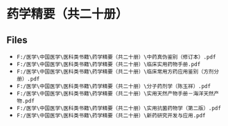 # 药学精要（共二十册）

## Files

- `F:/医学\中国医学\医科类书籍\药学精要（共二十册）\中药真伪鉴别（修订本）.pdf`
- `F:/医学\中国医学\医科类书籍\药学精要（共二十册）\临床实用药物手册.pdf`
- `F:/医学\中国医学\医科类书籍\药学精要（共二十册）\临床常用方药应用鉴别（方剂分册）.pdf`
- `F:/医学\中国医学\医科类书籍\药学精要（共二十册）\分子药剂学（陈玉祥）.pdf`
- `F:/医学\中国医学\医科类书籍\药学精要（共二十册）\实用天然产物手册－海洋天然产物.pdf`
- `F:/医学\中国医学\医科类书籍\药学精要（共二十册）\实用抗菌药物学（第二版）.pdf`
- `F:/医学\中国医学\医科类书籍\药学精要（共二十册）\新药研究开发与应用.pdf`
